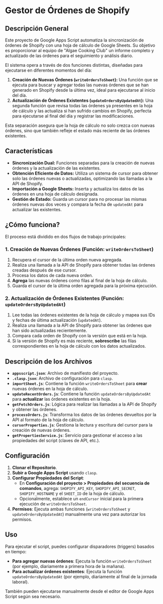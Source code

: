 # Gestor de Órdenes de Shopify

## Descripción General

Este proyecto de Google Apps Script automatiza la sincronización de órdenes de Shopify con una hoja de cálculo de Google Sheets. Su objetivo es proporcionar al equipo de "Algae Cooking Club" un informe completo y actualizado de las órdenes para el seguimiento y análisis diario.

El sistema opera a través de dos funciones distintas, diseñadas para ejecutarse en diferentes momentos del día:

1.  **Creación de Nuevas Órdenes (`writeOrdersToSheet`):** Una función que se ejecuta para buscar y agregar todas las nuevas órdenes que se han generado en Shopify desde la última vez, ideal para ejecutarse al inicio del día.
2.  **Actualización de Órdenes Existentes (`updateOrdersByUpdatedAt`):** Una segunda función que revisa todas las órdenes ya presentes en la hoja de cálculo y las actualiza si han sufrido cambios en Shopify, perfecta para ejecutarse al final del día y registrar las modificaciones.

Esta separación asegura que la hoja de cálculo no solo crezca con nuevas órdenes, sino que también refleje el estado más reciente de las órdenes existentes.

## Características

- **Sincronización Dual:** Funciones separadas para la creación de nuevas órdenes y la actualización de las existentes.
- **Obtención Eficiente de Datos:** Utiliza un sistema de cursor para obtener solo las órdenes nuevas o actualizadas, optimizando las llamadas a la API de Shopify.
- **Importación a Google Sheets:** Inserta y actualiza los datos de las órdenes en una hoja de cálculo designada.
- **Gestión de Estado:** Guarda un cursor para no procesar las mismas órdenes nuevas dos veces y compara la fecha de `updatedAt` para actualizar las existentes.

## ¿Cómo funciona?

El proceso está dividido en dos flujos de trabajo principales:

### 1. Creación de Nuevas Órdenes (Función: `writeOrdersToSheet`)

1.  Recupera el cursor de la última orden nueva agregada.
2.  Realiza una llamada a la API de Shopify para obtener todas las órdenes creadas después de ese cursor.
3.  Procesa los datos de cada nueva orden.
4.  **Agrega** las nuevas órdenes como filas al final de la hoja de cálculo.
5.  Guarda el cursor de la última orden agregada para la próxima ejecución.

### 2. Actualización de Órdenes Existentes (Función: `updateOrdersByUpdatedAt`)

1.  Lee todas las órdenes existentes de la hoja de cálculo y mapea sus IDs y fechas de última actualización (`updatedAt`).
2.  Realiza una llamada a la API de Shopify para obtener las órdenes que han sido actualizadas recientemente.
3.  Compara cada orden de Shopify con la versión que está en la hoja.
4.  Si la versión de Shopify es más reciente, **sobrescribe** las filas correspondientes en la hoja de cálculo con los datos actualizados.

## Descripción de los Archivos

-   **`appsscript.json`**: Archivo de manifiesto del proyecto.
-   **`.clasp.json`**: Archivo de configuración para `clasp`.
-   **`importSheet.js`**: Contiene la función `writeOrdersToSheet` para **crear** nuevas órdenes en la hoja de cálculo.
-   **`updateRecentOrders.js`**: Contiene la función `updateOrdersByUpdatedAt` para **actualizar** las órdenes existentes en la hoja.
-   **`getFetchOrders.js`**: Lógica para realizar las llamadas a la API de Shopify y obtener las órdenes.
-   **`processOrders.js`**: Transforma los datos de las órdenes devueltos por la API al formato de la hoja de cálculo.
-   **`cursorProperties.js`**: Gestiona la lectura y escritura del cursor para la creación de nuevas órdenes.
-   **`getPropertiesService.js`**: Servicio para gestionar el acceso a las propiedades del script (claves de API, etc.).

## Configuración

1.  **Clonar el Repositorio**.
2.  **Subir a Google Apps Script** usando `clasp`.
3.  **Configurar Propiedades del Script**:
    -   En **Configuración del proyecto > Propiedades del secuencia de comandos**, agrega: `SHOPIFY_API_KEY`, `SHOPIFY_API_SECRET`, `SHOPIFY_HOSTNAME` y el `SHEET_ID` de la hoja de cálculo.
    -   Opcionalmente, establece un `endCursor` inicial para la primera ejecución de `writeOrdersToSheet`.
4.  **Permisos**: Ejecuta ambas funciones (`writeOrdersToSheet` y `updateOrdersByUpdatedAt`) manualmente una vez para autorizar los permisos.

## Uso

Para ejecutar el script, puedes configurar disparadores (triggers) basados en tiempo:

-   **Para agregar nuevas órdenes**: Ejecuta la función `writeOrdersToSheet` (por ejemplo, diariamente a primera hora de la mañana).
-   **Para actualizar órdenes existentes**: Ejecuta la función `updateOrdersByUpdatedAt` (por ejemplo, diariamente al final de la jornada laboral).

También pueden ejecutarse manualmente desde el editor de Google Apps Script según sea necesario.